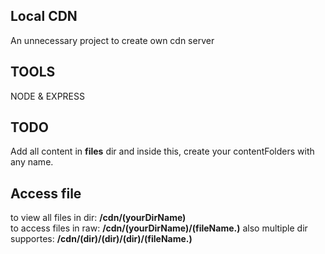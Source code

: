 ## Local CDN

An unnecessary project to create own cdn server

## TOOLS 

NODE & EXPRESS

## TODO

Add all content in <b>files</b> dir and inside this, create your contentFolders with any name.

## Access file

to view all files in dir: <b>/cdn/(yourDirName)</b> <br>
to access files in raw: <b>/cdn/(yourDirName)/(fileName.)</b>
also multiple dir supportes: <b>/cdn/(dir)/(dir)/(dir)/(fileName.)</b>
